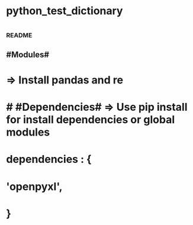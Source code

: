 # python_test_dictionary
#   
### README
##      #Modules#
#  => Install pandas and re
# #
# #     #Dependencies# => Use pip install for install dependencies or global modules
#  dependencies : {
#    'openpyxl',
# }
#
